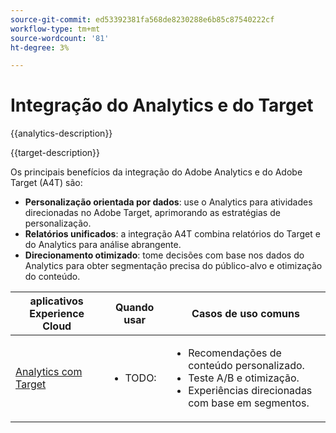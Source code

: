 ```yaml
---
source-git-commit: ed53392381fa568de8230288e6b85c87540222cf
workflow-type: tm+mt
source-wordcount: '81'
ht-degree: 3%

---
```



# Integração do Analytics e do Target

{{analytics-description}}

{{target-description}}

Os principais benefícios da integração do Adobe Analytics e do Adobe Target (A4T) são:

+ **Personalização orientada por dados**: use o Analytics para atividades direcionadas no Adobe Target, aprimorando as estratégias de personalização.
+ **Relatórios unificados**: a integração A4T combina relatórios do Target e do Analytics para análise abrangente.
+ **Direcionamento otimizado**: tome decisões com base nos dados do Analytics para obter segmentação precisa do público-alvo e otimização do conteúdo.

<table>
    <thead>
            <tr>
                <th>aplicativos Experience Cloud</th>
                <th>Quando usar</th>
                <th>Casos de uso comuns</th>
            </tr>
    </thead>
    <tbody>
        <tr>
            <td><a href="../../integrations/tutorials/analytics-target/analytics-target.md" target="_blank" rel="noreferrer">Analytics com Target</a></td>
            <td>
                <ul>
                    <li>TODO: </li>
                </ul>
            </td>
            <td>
                <ul>
                    <li>Recomendações de conteúdo personalizado.</li>
                    <li>Teste A/B e otimização.</li>
                    <li>Experiências direcionadas com base em segmentos.</li>
                </ul>
            </td>
        </tr>
    </tbody>
</table>
